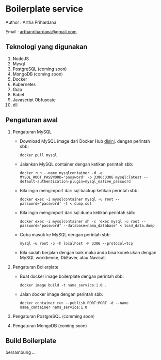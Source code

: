 # Boilerplate service

Author : Artha Prihardana

Email : arthaprihardana@gmail.com

## Teknologi yang digunakan

1.  NodeJS
2.  Mysql
3.  PostgreSQL (coming soon)
4.  MongoDB (coming soon)
5.  Docker
6.  Kubernetes
7.  Gulp
8.  Babel
9.  Javascript Obfuscate
10. dll

## Pengaturan awal

1.  Pengaturan MySQL

    -   Download MySQL image dari Docker Hub [disini](https://hub.docker.com/_/mysql). dengan perintah sbb: 
    
        ```docker pull mysql```

    -   Jalankan MySQL container dengan ketikan perintah sbb: 
        
        ```docker run --name mysqlcontainer -d -e MYSQL_ROOT_PASSWORD='password' -p 3306:3306 mysql:latest --default-authentication-plugin=mysql_native_password```

    -   Bila ingin mengimport dari sql backup ketikan perintah sbb:

        ```docker exec -i mysqlcontainer mysql -u root --password='password' -t < dump.sql```

    -   Bila ingin mengimport dari sql dump ketikan perintah sbb:

        ```docker exec -i mysqlcontainer sh -c 'exec mysql -u root --password="password" --database=nama_database' < load_data.dump```

    -   Coba masuk ke MySQL dengan perintah sbb:

        ```mysql -u root -p -h localhost -P 3306 --protocol=tcp```

    -   Bila sudah berjalan dengan baik maka anda bisa koneksikan dengan MySQL workbence, DbEaver, atau Navicat.

2.  Pengaturan Boilerplate

    -   Buat docker image boilerplate dengan perintah sbb:

        ```docker image build -t nama_service:1.0 .```
    
    -   Jalan docker image dengan perintah sbb:

        ```docker container run --publish PORT:PORT -d --name nama_container nama_service:1.0```

3.  Pengaturan PostgreSQL (comming soon)
4.  Pengaturan MongoDB (coming soon)

## Build Boilerplate 

bersambung ...